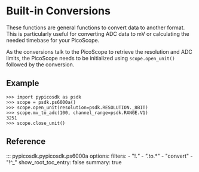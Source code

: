 <!-- Copyright (C) 2025-2025 Pico Technology Ltd. See LICENSE file for terms. -->
# Built-in Conversions
These functions are general functions to convert data to another format.
This is particularly useful for converting ADC data to mV or calculating
the needed timebase for your PicoScope.

As the conversions talk to the PicoScope to retrieve the resolution and ADC limits,
the PicoScope needs to be initialized using `scope.open_unit()` followed by the conversion.

## Example
```
>>> import pypicosdk as psdk
>>> scope = psdk.ps6000a()
>>> scope.open_unit(resolution=psdk.RESOLUTION._8BIT)
>>> scope.mv_to_adc(100, channel_range=psdk.RANGE.V1)
3251
>>> scope.close_unit()
```

## Reference
::: pypicosdk.pypicosdk.ps6000a
    options:
        filters:
        - "!.*"
        - ".*_to_.*"
        - "convert"
        - "!^_"
        show_root_toc_entry: false
        summary: true